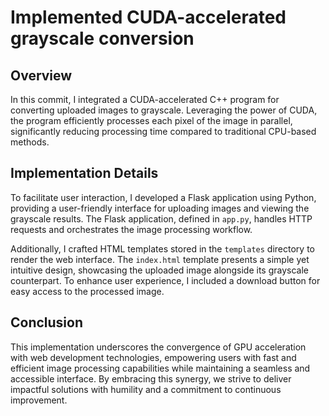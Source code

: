 # Implemented CUDA-accelerated grayscale conversion

## Overview
In this commit, I integrated a CUDA-accelerated C++ program for converting uploaded images to grayscale. Leveraging the power of CUDA, the program efficiently processes each pixel of the image in parallel, significantly reducing processing time compared to traditional CPU-based methods.

## Implementation Details
To facilitate user interaction, I developed a Flask application using Python, providing a user-friendly interface for uploading images and viewing the grayscale results. The Flask application, defined in `app.py`, handles HTTP requests and orchestrates the image processing workflow.

Additionally, I crafted HTML templates stored in the `templates` directory to render the web interface. The `index.html` template presents a simple yet intuitive design, showcasing the uploaded image alongside its grayscale counterpart. To enhance user experience, I included a download button for easy access to the processed image.

## Conclusion
This implementation underscores the convergence of GPU acceleration with web development technologies, empowering users with fast and efficient image processing capabilities while maintaining a seamless and accessible interface. By embracing this synergy, we strive to deliver impactful solutions with humility and a commitment to continuous improvement.
